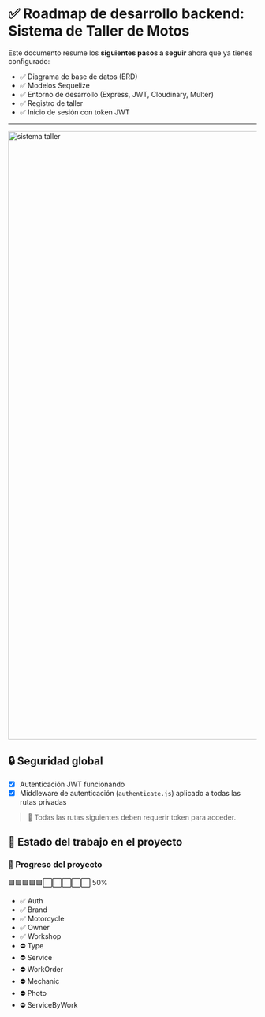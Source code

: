# ✅ Roadmap de desarrollo backend: Sistema de Taller de Motos

Este documento resume los **siguientes pasos a seguir** ahora que ya tienes configurado:

- ✅ Diagrama de base de datos (ERD)
- ✅ Modelos Sequelize
- ✅ Entorno de desarrollo (Express, JWT, Cloudinary, Multer)
- ✅ Registro de taller
- ✅ Inicio de sesión con token JWT

---
<img width="1087" height="1233" alt="sistema taller" src="https://github.com/user-attachments/assets/e61b55e7-39b2-4721-b1fc-1c64a929fb92" />


## 🔒 Seguridad global

- [x] Autenticación JWT funcionando
- [x] Middleware de autenticación (`authenticate.js`) aplicado a todas las rutas privadas

> 📌 Todas las rutas siguientes deben requerir token para acceder.

## 📝 Estado del trabajo en el proyecto

### 🚧 Progreso del proyecto

🟩🟩🟩🟩🟩⬜⬜⬜⬜⬜ 50%

- ✅ Auth
- ✅ Brand
- ✅ Motorcycle
- ✅ Owner
- ✅ Workshop
- ⛔ Type
- ⛔ Service
- ⛔ WorkOrder
- ⛔ Mechanic
- ⛔ Photo
- ⛔ ServiceByWork

